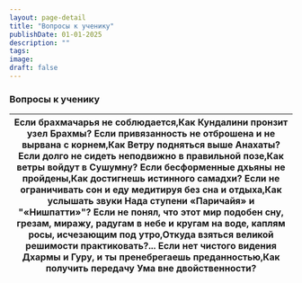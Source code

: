 ```yaml
---
layout: page-detail
title: "Вопросы к ученику"
publishDate: 01-01-2025
description: ""
tags:
image:
draft: false
---
```


### Вопросы к ученику

| Если брахмачарья не соблюдается,Как Кундалини пронзит узел Брахмы? Если привязанность не отброшена и не вырвана с корнем,Как Ветру подняться выше Анахаты? Если долго не сидеть неподвижно в правильной позе,Как ветры войдут в Сушумну? Если бесформенные дхьяны не пройдены,Как достигнешь истинного самадхи? Если не ограничивать сон и еду медитируя без сна и отдыха,Как услышать звуки Нада ступени «Паричайя» и "«Нишпатти»"? Если не понял, что этот мир подобен сну, грезам, миражу, радугам в небе и кругам на воде, каплям росы, исчезающим под утро,Откуда взяться великой решимости практиковать?... Если нет чистого видения Дхармы и Гуру, и ты пренебрегаешь преданностью,Как получить передачу Ума вне двойственности? |
| --------------------------------------------------------------------------------------------------------------------------------------------------------------------------------------------------------------------------------------------------------------------------------------------------------------------------------------------------------------------------------------------------------------------------------------------------------------------------------------------------------------------------------------------------------------------------------------------------------------------------------------------------------------------------------------------------------------------------------------- |
  
  
